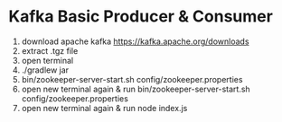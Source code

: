 # Kafka Basic Producer & Consumer

1. download apache kafka https://kafka.apache.org/downloads
2. extract .tgz file
3. open terminal
4. ./gradlew jar
5. bin/zookeeper-server-start.sh config/zookeeper.properties
6. open new terminal again & run bin/zookeeper-server-start.sh config/zookeeper.properties
7. open new terminal again & run node index.js